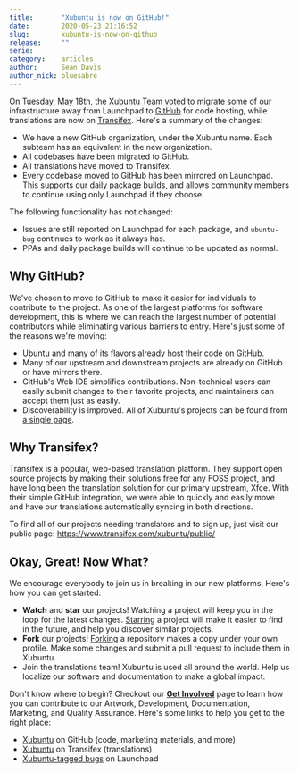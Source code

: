 ```yaml
---
title:       "Xubuntu is now on GitHub!"
date:        2020-05-23 21:16:52
slug:        xubuntu-is-now-on-github
release:     ""
serie:       
category:    articles
author:      Sean Davis
author_nick: bluesabre
---
```


On Tuesday, May 18th, the [Xubuntu Team voted](http://ubottu.com/meetingology/logs/xubuntu-devel/2020/xubuntu-devel.2020-05-19-21.02.log.html#l-120) to migrate some of our infrastructure away from Launchpad to [GitHub](https://github.com/Xubuntu) for code hosting, while translations are now on [Transifex](https://www.transifex.com/xubuntu/public/). Here's a summary of the changes:

- We have a new GitHub organization, under the Xubuntu name. Each subteam has an equivalent in the new organization.
- All codebases have been migrated to GitHub.
- All translations have moved to Transifex.
- Every codebase moved to GitHub has been mirrored on Launchpad. This supports our daily package builds, and allows community members to continue using only Launchpad if they choose.

The following functionality has not changed:

- Issues are still reported on Launchpad for each package, and `ubuntu-bug` continues to work as it always has.
- PPAs and daily package builds will continue to be updated as normal.

Why GitHub?
-----------

We've chosen to move to GitHub to make it easier for individuals to contribute to the project. As one of the largest platforms for software development, this is where we can reach the largest number of potential contributors while eliminating various barriers to entry. Here's just some of the reasons we're moving:

- Ubuntu and many of its flavors already host their code on GitHub.
- Many of our upstream and downstream projects are already on GitHub or have mirrors there.
- GitHub's Web IDE simplifies contributions. Non-technical users can easily submit changes to their favorite projects, and maintainers can accept them just as easily.
- Discoverability is improved. All of Xubuntu's projects can be found from [a single page](https://github.com/xubuntu).

Why Transifex?
--------------

Transifex is a popular, web-based translation platform. They support open source projects by making their solutions free for any FOSS project, and have long been the translation solution for our primary upstream, Xfce. With their simple GitHub integration, we were able to quickly and easily move and have our translations automatically syncing in both directions.

To find all of our projects needing translators and to sign up, just visit our public page: <https://www.transifex.com/xubuntu/public/>

Okay, Great! Now What?
----------------------

We encourage everybody to join us in breaking in our new platforms. Here's how you can get started:

- **Watch** and **star** our projects! Watching a project will keep you in the loop for the latest changes. [Starring](https://help.github.com/en/github/getting-started-with-github/saving-repositories-with-stars) a project will make it easier to find in the future, and help you discover similar projects.
- **Fork** our projects! [Forking](https://help.github.com/en/github/getting-started-with-github/fork-a-repo) a repository makes a copy under your own profile. Make some changes and submit a pull request to include them in Xubuntu.
- Join the translations team! Xubuntu is used all around the world. Help us localize our software and documentation to make a global impact.

Don't know where to begin? Checkout our **[Get Involved](https://xubuntu.org/contribute/)** page to learn how you can contribute to our Artwork, Development, Documentation, Marketing, and Quality Assurance. Here's some links to help you get to the right place:

- [Xubuntu](https://github.com/xubuntu) on GitHub (code, marketing materials, and more)
- [Xubuntu](https://www.transifex.com/xubuntu/public/) on Transifex (translations)
- [Xubuntu-tagged bugs](https://bugs.launchpad.net/bugs/+bugs?field.searchtext=&orderby=-importance&field.status%3Alist=NEW&field.status%3Alist=CONFIRMED&field.status%3Alist=TRIAGED&field.status%3Alist=INPROGRESS&field.status%3Alist=FIXCOMMITTED&field.status%3Alist=INCOMPLETE_WITH_RESPONSE&field.status%3Alist=INCOMPLETE_WITHOUT_RESPONSE&assignee_option=any&field.assignee=&field.bug_reporter=&field.bug_commenter=&field.subscriber=&field.tag=xubuntu&field.tags_combinator=ANY&field.status_upstream-empty-marker=1&field.has_cve.used=&field.omit_dupes.used=&field.omit_dupes=on&field.affects_me.used=&field.has_patch.used=&field.has_branches.used=&field.has_branches=on&field.has_no_branches.used=&field.has_no_branches=on&field.has_blueprints.used=&field.has_blueprints=on&field.has_no_blueprints.used=&field.has_no_blueprints=on&search=Search) on Launchpad
